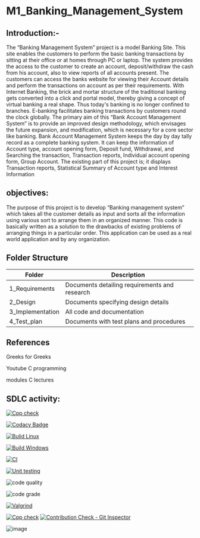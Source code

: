 # M1_Banking_Management_System
## Introduction:-

The “Banking Management System” project is a model Banking Site. This site enables the customers to perform the basic banking transactions by sitting at their office or at homes through PC or laptop. The system provides the access to the customer to create an account, deposit/withdraw the cash from his account, also to view reports of all accounts present. The customers can access the banks website for viewing their Account details and perform the transactions on account as per their requirements. With Internet Banking, the brick and mortar structure of the traditional banking gets converted into a click and portal model, thereby giving a concept of virtual banking a real shape. Thus today's banking is no longer confined to branches. E-banking facilitates banking transactions by customers round the clock globally. The primary aim of this “Bank Account Management System” is to provide an improved design methodology, which envisages the future expansion, and modification, which is necessary for a core sector like banking.
Bank Account Management System keeps the day by day tally record as a complete banking system. It can keep the information of Account type, account opening form, Deposit fund, Withdrawal, and Searching the transaction, Transaction reports, Individual account opening form, Group Account. The existing part of this project is; it displays Transaction reports, Statistical Summary of Account type and Interest Information
 ## objectives:
The purpose of this project is to develop “Banking management system” which takes all the customer details as input and sorts all the information using various sort to arrange them in an organized manner. This code is basically written as a solution to the drawbacks of existing problems of arranging things in a particular order. This application can be used as a real world application and by any organization.


 

## Folder Structure

| Folder | Description |
| --------- | ----------- |
| 1_Requirements | Documents detailing requirements and research |
| 2_Design | Documents specifying design details |
| 3_Implementation | All code and documentation |
| 4_Test_plan |	Documents with test plans and procedures |

## References
Greeks for Greeks

Youtube C programming

modules C lectures

## SDLC activity:
[![Cpp check](https://github.com/RutikMahajan/M1_Banking_management_system_Util/actions/workflows/Cpp%20check.yml/badge.svg)](https://github.com/RutikMahajan/M1_Banking_management_system_Util/actions/workflows/Cpp%20check.yml)

[![Codacy Badge](https://app.codacy.com/project/badge/Grade/e645ec83082d41518de63594a89d41b3)](https://www.codacy.com/gh/RutikMh/M1_Banking_management_system_app/dashboard?utm_source=github.com&amp;utm_medium=referral&amp;utm_content=RutikMh/M1_Banking_management_system_app&amp;utm_campaign=Badge_Grade)

[![Bulid Linux](https://github.com/pavankumar2266/M1_Banking_management_system_Util/actions/workflows/Bulid%20Linux.yml/badge.svg)](https://github.com/pavankumar2266/M1_Banking_management_system_Util/actions/workflows/Bulid%20Linux.yml)

[![Build Windows](https://github.com/RutikMahajan/M1_Banking_management_system_Util/actions/workflows/Build%20windows.yml/badge.svg)](https://github.com/RutikMahajan/M1_Banking_management_system_Util/actions/workflows/Build%20windows.yml)

[![CI](https://github.com/pavankumar2266/M1_Banking_management_system_app/actions/workflows/main.yml/badge.svg)](https://github.com/RutikMh/M1_Banking_management_system_app/actions/workflows/main.yml)

[![Unit testing](https://github.com/RutikMahajan/M1_Banking_management_system_Util/actions/workflows/Unit%20testing.yml/badge.svg)](https://github.com/RutikMahajan/M1_Banking_management_system_Util/actions/workflows/Unit%20testing.yml)

![code quality](https://api.codiga.io/project/31168/score/svg)

![code grade](https://api.codiga.io/project/31168/status/svg)

[![Valgrind](https://github.com/RutikMahajan/M1_Banking_management_system_Util/actions/workflows/Valgrind.yml/badge.svg)](https://github.com/RutikMahajan/M1_Banking_management_system_Util/actions/workflows/Valgrind.yml)

[![Cpp check](https://github.com/RutikMahajan/M1_Banking_management_system_Util/actions/workflows/Cpp%20check.yml/badge.svg)](https://github.com/RutikMahajan/M1_Banking_management_system_Util/actions/workflows/Cpp%20check.yml)
[![Contribution Check - Git Inspector](https://github.com/pavankumar2266/M1_Banking_management_system_app/actions/workflows/check.yml/badge.svg)](https://github.com/pavankumar2266/M1_Banking_management_system_app/actions/workflows/check.yml)

![image](https://user-images.githubusercontent.com/101556999/161125460-e9f27c6e-cec7-4e92-b3ba-2cf03f11612b.png)
